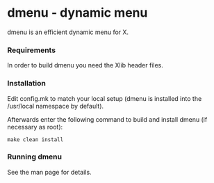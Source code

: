 # dmenu - dynamic menu

dmenu is an efficient dynamic menu for X.

### Requirements

In order to build dmenu you need the Xlib header files.

### Installation

Edit config.mk to match your local setup (dmenu is installed into
the /usr/local namespace by default).

Afterwards enter the following command to build and install dmenu
(if necessary as root):

```console
make clean install
```

### Running dmenu

See the man page for details.
